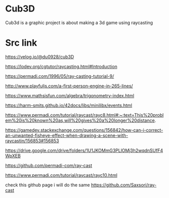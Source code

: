 # Cub3D
Cub3d is a graphic project is about making a 3d game using raycasting

# Src link
https://velog.io/@du0928/cub3D

https://lodev.org/cgtutor/raycasting.html#Introduction

https://permadi.com/1996/05/ray-casting-tutorial-9/

http://www.playfuljs.com/a-first-person-engine-in-265-lines/

https://www.mathsisfun.com/algebra/trigonometry-index.html

https://harm-smits.github.io/42docs/libs/minilibx/events.html

https://www.permadi.com/tutorial/raycast/rayc8.html#:~:text=This%20problem%20is%20known%20as,will%20gives%20a%20longer%20distance.

https://gamedev.stackexchange.com/questions/156842/how-can-i-correct-an-unwanted-fisheye-effect-when-drawing-a-scene-with-raycastin/156853#156853

https://drive.google.com/drive/folders/1U1JKOMmG3PLlOMj3h2wqdnSUfF4WpXEB

https://github.com/permadi-com/ray-cast

https://www.permadi.com/tutorial/raycast/rayc10.html

check this github page i will do the same
https://github.com/Saxsori/ray-cast

